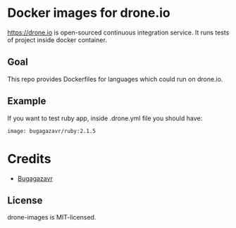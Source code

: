 # Docker images for drone.io

https://drone.io is open-sourced continuous integration service. It runs tests of project inside docker container. 

## Goal

This repo provides Dockerfiles for languages which could run on drone.io.

## Example

If you want to test ruby app, inside .drone.yml file you should have:

```
image: bugagazavr/ruby:2.1.5
```

# Credits

* [Bugagazavr](https://github.com/Bugagazavr)

## License
drone-images is MIT-licensed.
